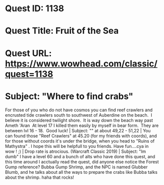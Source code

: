 # Quest ID: 1138
# Quest Title: Fruit of the Sea
# Quest URL: https://www.wowhead.com/classic/quest=1138
# Subject: "Where to find crabs"
For those of you who do not have cosmos you can find reef crawlers and encrusted tide crawlers south to southwest of Auberdine on the beach.  I believe it is considered twilight shore.  It is way down the beach way past Ameth 'Aran  At level 17 I killed them easily by myself in bear form.  They are between lvl 16 - 18.  Good luck! | Subject: "<Blank>"
at about 49,22 - 51,22 | You can found those "Reef Crawlers" at 45.20 (for my friends with coords), and for those without coords it's under the bridge, when you head to "Ruins of Mathystra" . I hope this will be helpfull to you friends. Have fun....cya in wow ! ;) | Drop rate is atrocious.
(Warcraft Classic 2019) | Subject: "Im dumb"
I have a level 60 and a bunch of alts who have done this quest, and this time around I acctually read the quest, did anyone else notice the Forest Gump reference? Bubba Gump Shrimp, and the NPC is named Glubber Blumb, and he talks about all the ways to prepare the crabs like Bubba talks about the shrimp. haha that rocks!